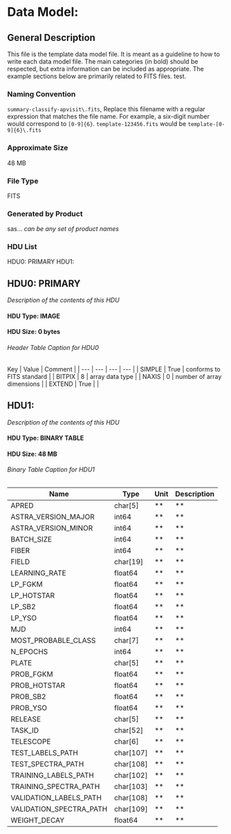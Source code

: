 # Data Model: 

## General Description
This file is the template data model file. It is meant as a guideline to how to write each data model file.  The main categories (in bold) should be respected, but extra information can be included as appropriate.  The example sections below are primarily related to FITS files. test.


### Naming Convention
`summary-classify-apvisit\.fits`, Replace this filename with a regular expression that matches the file name.  For example, a six-digit number would correspond to `[0-9]{6}`.  `template-123456.fits` would be `template-[0-9]{6}\.fits`


### Approximate Size
48 MB

### File Type
FITS

### Generated by Product
sas... *can be any set of product names*

### HDU List
HDU0: PRIMARY
HDU1: 


## HDU0: PRIMARY
*Description of the contents of this HDU*

#### HDU Type: IMAGE
#### HDU Size:  0 bytes

###### Header Table Caption for HDU0
Key | Value | Comment | 
| --- | --- | --- | --- |
| SIMPLE | True | conforms to FITS standard |
| BITPIX | 8 | array data type |
| NAXIS | 0 | number of array dimensions |
| EXTEND | True |  |

## HDU1: 
*Description of the contents of this HDU*

#### HDU Type: BINARY TABLE
#### HDU Size:  48 MB

###### Binary Table Caption for HDU1
Name | Type | Unit | Description | 
| --- | --- | --- | --- | 
 | APRED | char[5] | ** | ** | 
 | ASTRA_VERSION_MAJOR | int64 | ** | ** | 
 | ASTRA_VERSION_MINOR | int64 | ** | ** | 
 | BATCH_SIZE | int64 | ** | ** | 
 | FIBER | int64 | ** | ** | 
 | FIELD | char[19] | ** | ** | 
 | LEARNING_RATE | float64 | ** | ** | 
 | LP_FGKM | float64 | ** | ** | 
 | LP_HOTSTAR | float64 | ** | ** | 
 | LP_SB2 | float64 | ** | ** | 
 | LP_YSO | float64 | ** | ** | 
 | MJD | int64 | ** | ** | 
 | MOST_PROBABLE_CLASS | char[7] | ** | ** | 
 | N_EPOCHS | int64 | ** | ** | 
 | PLATE | char[5] | ** | ** | 
 | PROB_FGKM | float64 | ** | ** | 
 | PROB_HOTSTAR | float64 | ** | ** | 
 | PROB_SB2 | float64 | ** | ** | 
 | PROB_YSO | float64 | ** | ** | 
 | RELEASE | char[5] | ** | ** | 
 | TASK_ID | char[52] | ** | ** | 
 | TELESCOPE | char[6] | ** | ** | 
 | TEST_LABELS_PATH | char[107] | ** | ** | 
 | TEST_SPECTRA_PATH | char[108] | ** | ** | 
 | TRAINING_LABELS_PATH | char[102] | ** | ** | 
 | TRAINING_SPECTRA_PATH | char[103] | ** | ** | 
 | VALIDATION_LABELS_PATH | char[108] | ** | ** | 
 | VALIDATION_SPECTRA_PATH | char[109] | ** | ** | 
 | WEIGHT_DECAY | float64 | ** | ** | 
